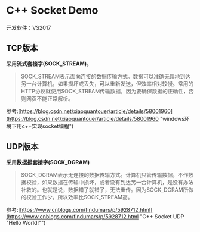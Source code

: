 # C++ Socket Demo

开发软件：VS2017

## TCP版本
采用**流式套接字(SOCK_STREAM)**。

> SOCK_STREAM表示面向连接的数据传输方式。数据可以准确无误地到达另一台计算机，如果损坏或丢失，可以重新发送，但效率相对较慢。常用的HTTP协议就使用SOCK_STREAM传输数据，因为要确保数据的正确性，否则网页不能正常解析。

参考:[https://blog.csdn.net/xiaoquantouer/article/details/58001960](https://blog.csdn.net/xiaoquantouer/article/details/58001960 "windows环境下用c++实现socket编程")

## UDP版本
采用**数据报套接字(SOCK_DGRAM)**

> SOCK_DGRAM表示无连接的数据传输方式。计算机只管传输数据，不作数据校验，如果数据在传输中损坏，或者没有到达另一台计算机，是没有办法补救的。也就是说，数据错了就错了，无法重传。因为SOCK_DGRAM所做的校验工作少，所以效率比SOCK_STREAM高。

参考:[https://www.cnblogs.com/findumars/p/5928712.html](https://www.cnblogs.com/findumars/p/5928712.html "C++ Socket UDP \"Hello World!\"")
